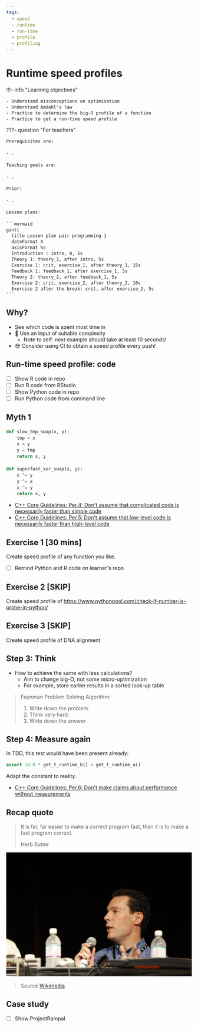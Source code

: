 ```yaml
---
tags:
  - speed
  - runtime
  - run-time
  - profile
  - profiling
---
```


# Runtime speed profiles

!!!- info "Learning objectives"

    - Understand misconceptions on optimisation
    - Understand Amdahl's law
    - Practice to determine the big-O profile of a function
    - Practice to get a run-time speed profile

???- question "For teachers"

    Prerequisites are:

    - .

    Teaching goals are:

    - .

    Prior:

    - .

    Lesson plans:

    ```mermaid
    gantt
      title Lesson plan pair programming 1
      dateFormat X
      axisFormat %s
      Introduction : intro, 0, 5s
      Theory 1: theory_1, after intro, 5s
      Exercise 1: crit, exercise_1, after theory_1, 15s
      Feedback 1: feedback_1, after exercise_1, 5s
      Theory 2: theory_2, after feedback_1, 5s
      Exercise 2: crit, exercise_2, after theory_2, 10s
      Exercise 2 after the break: crit, after exercise_2, 5s
    ```


## Why?

- See which code is spent most time in
- :monocle_face: Use an input of suitable complexity
    - Note to self: next example should take at least 10 seconds!
- :sunglasses: Consider using CI to obtain a speed profile every push!

## Run-time speed profile: code

- [ ] Show R code in repo
- [ ] Run R code from RStudio
- [ ] Show Python code in repo
- [ ] Run Python code from command line

## Myth 1

```python
def slow_tmp_swap(x, y):
    tmp = x
    x = y
    y = tmp
    return x, y

def superfast_xor_swap(x, y):
    x ^= y
    y ^= x
    x ^= y
    return x, y
```

- [C++ Core Guidelines: Per.4: Don't assume that complicated code is necessarily faster than simple code](https://isocpp.github.io/CppCoreGuidelines/CppCoreGuidelines#per4-dont-assume-that-complicated-code-is-necessarily-faster-than-simple-code)
- [C++ Core Guidelines: Per.5: Don't assume that low-level code is necessarily faster than high-level code](https://isocpp.github.io/CppCoreGuidelines/CppCoreGuidelines#per5-dont-assume-that-low-level-code-is-necessarily-faster-than-high-level-code)

## Exercise 1 \[30 mins\]

Create speed profile of any function you like.

- [ ] Remind Python and R code on learner's repo

## Exercise 2 \[SKIP\]

Create speed profile of <https://www.pythonpool.com/check-if-number-is-prime-in-python/>

## Exercise 3 \[SKIP\]

Create speed profile of DNA alignment

## Step 3: Think

- How to achieve the same with less calculations?
    - Aim to change big-O, not some micro-optimization
    - For example, store earlier results in a sorted look-up table

> Feynman Problem Solving Algorithm:
>
> 1. Write down the problem.
> 2. Think very hard.
> 3. Write down the answer

## Step 4: Measure again

In TDD, this test would have been present already:

```python
assert 10.0 * get_t_runtime_b() < get_t_runtime_a()
```

Adapt the constant to reality.

- [C++ Core Guidelines: Per.6: Don't make claims about performance without measurements](https://isocpp.github.io/CppCoreGuidelines/CppCoreGuidelines#per6-dont-make-claims-about-performance-without-measurements)

## Recap quote

> It is far, far easier to make a correct program fast, than it is to make a fast program correct.
>
> Herb Sutter

![Herb Sutter](herb_sutter.jpg)

> Source [Wikimedia](https://commons.wikimedia.org/wiki/Category:Herb_Sutter#/media/File:Professional_Developers_Conference_2009_Technical_Leaders_Panel_7.jpg)

## Case study

- [ ] Show ProjectRampal

